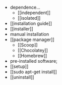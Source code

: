 - dependence...
    - [[independent]]
    - [[isolated]]
- [[installation guide]]
- [[installer]]
- manual installation
- [[package manager]]
    - [[Scoop]]
    - [[Chocolatey]]
    - [[Homebrew]]
- pre-installed software;
- [[setup]]
- [[sudo apt-get install]]
- [[uninstall]]
